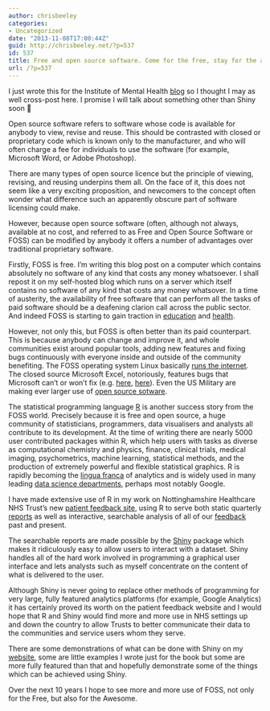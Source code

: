 ```yaml
---
author: chrisbeeley
categories:
- Uncategorized
date: "2013-11-08T17:00:44Z"
guid: http://chrisbeeley.net/?p=537
id: 537
title: Free and open source software. Come for the free, stay for the awesome
url: /?p=537
---
```


I just wrote this for the Institute of Mental Health [blog](http://imhblog.wordpress.com/) so I thought I may as well cross-post here. I promise I will talk about something other than Shiny soon 🙂

Open source software refers to software whose code is available for anybody to view, revise and reuse. This should be contrasted with closed or proprietary code which is known only to the manufacturer, and who will often charge a fee for individuals to use the software (for example, Microsoft Word, or Adobe Photoshop).

There are many types of open source licence but the principle of viewing, revising, and reusing underpins them all. On the face of it, this does not seem like a very exciting proposition, and newcomers to the concept often wonder what difference such an apparently obscure part of software licensing could make.

However, because open source software (often, although not always, available at no cost, and referred to as Free and Open Source Software or FOSS) can be modified by anybody it offers a number of advantages over traditional proprietary software.

Firstly, FOSS is free. I’m writing this blog post on a computer which contains absolutely no software of any kind that costs any money whatsoever. I shall repost it on my self-hosted blog which runs on a server which itself contains no software of any kind that costs any money whatsover. In a time of austerity, the availability of free software that can perform all the tasks of paid software should be a deafening clarion call across the public sector. And indeed FOSS is starting to gain traction in [education](http://opensource.com/education/13/9/back-to-school-with-open-source) and [health](http://jamia.bmj.com/content/early/2013/06/05/amiajnl-2013-001671.full.pdf?keytype=ref&ijkey=ZhXd44bC9z9a7gr).

However, not only this, but FOSS is often better than its paid counterpart. This is because anybody can change and improve it, and whole communities exist around popular tools, adding new features and fixing bugs continuously with everyone inside and outside of the community benefiting. The FOSS operating system Linux basically [runs the internet](http://www.pcmech.com/article/would-the-internet-exist-without-linux/). The closed source Microsoft Excel, notoriously, features bugs that Microsoft can’t or won’t fix (e.g. [here](http://andrewgelman.com/2013/04/17/excel-bashing/), [here](http://homepage.cs.uiowa.edu/~jcryer/JSMTalk2001.pdf)). Even the US Military are making ever larger use of [open source sotware](http://news.cnet.com/8301-13505_3-9872263-16.html).

The statistical programming language [R](http://cran.r-project.org/) is another success story from the FOSS world. Precisely because it is free and open source, a huge community of statisticians, programmers, data visualisers and analysts all contribute to its development. At the time of writing there are nearly 5000 user contributed packages within R, which help users with tasks as diverse as computational chemistry and physics, finance, clinical trials, medical imaging, psychometrics, machine learning, statistical methods, and the production of extremely powerful and flexible statistical graphics. R is rapidly becoming the [lingua franca](http://www.nytimes.com/2009/01/07/technology/business-computing/07program.html?_r=0) of analytics and is widely used in many leading [data science departments](http://www.revolutionanalytics.com/companies-using-r), perhaps most notably Google.

I have made extensive use of R in my work on Nottinghamshire Healthcare NHS Trust’s new [patient feedback site](http://feedback.nottinghamshirehealthcare.nhs.uk/), using R to serve both static quarterly [reports](http://feedback.nottinghamshirehealthcare.nhs.uk/report) as well as interactive, searchable analysis of all of our [feedback](http://feedback.nottinghamshirehealthcare.nhs.uk/reports/custom) past and present.

The searchable reports are made possible by the [Shiny](http://www.rstudio.com/shiny/) package which makes it ridiculously easy to allow users to interact with a dataset. Shiny handles all of the hard work involved in programming a graphical user interface and lets analysts such as myself concentrate on the content of what is delivered to the user.

Although Shiny is never going to replace other methods of programming for very large, fully featured analytics platforms (for example, Google Analytics) it has certainly proved its worth on the patient feedback website and I would hope that R and Shiny would find more and more use in NHS settings up and down the country to allow Trusts to better communicate their data to the communities and service users whom they serve.

There are some demonstrations of what can be done with Shiny on my [website](http://chrisbeeley.net/website/), some are little examples I wrote just for the book but some are more fully featured than that and hopefully demonstrate some of the things which can be achieved using Shiny.

Over the next 10 years I hope to see more and more use of FOSS, not only for the Free, but also for the Awesome.